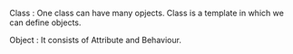 Class : One class can have many opjects. Class is a template in which we can define objects. 

Object : It consists of Attribute and Behaviour. 


